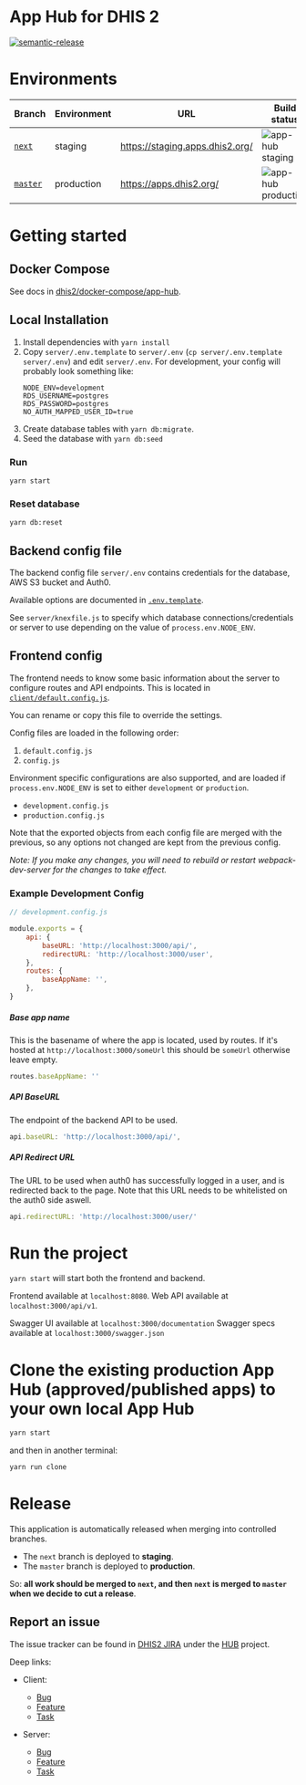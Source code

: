 # App Hub for DHIS 2

[![semantic-release](https://img.shields.io/badge/%20%20%F0%9F%93%A6%F0%9F%9A%80-semantic--release-e10079.svg)](https://github.com/semantic-release/semantic-release)

# Environments

| Branch                                                   | Environment | URL                             | Build status                                                                                                |
| -------------------------------------------------------- | ----------- | ------------------------------- | ----------------------------------------------------------------------------------------------------------- |
| [`next`](https://github.com/dhis2/app-hub/tree/next)     | staging     | https://staging.apps.dhis2.org/ | ![app-hub staging](https://github.com/dhis2/app-hub/workflows/dhis2-docker%20ci/badge.svg?branch=next)      |
| [`master`](https://github.com/dhis2/app-hub/tree/master) | production  | https://apps.dhis2.org/         | ![app-hub production](https://github.com/dhis2/app-hub/workflows/dhis2-docker%20ci/badge.svg?branch=master) |

# Getting started

## Docker Compose

See docs in [dhis2/docker-compose/app-hub](https://github.com/dhis2/docker-compose/blob/master/app-hub/README.md).

## Local Installation

1. Install dependencies with `yarn install`
2. Copy `server/.env.template` to `server/.env` (`cp server/.env.template server/.env`) and edit `server/.env`. For development, your config will
   probably look something like:
    ```
    NODE_ENV=development
    RDS_USERNAME=postgres
    RDS_PASSWORD=postgres
    NO_AUTH_MAPPED_USER_ID=true
    ```
3. Create database tables with `yarn db:migrate`.
4. Seed the database with `yarn db:seed`

### Run

`yarn start`

### Reset database

`yarn db:reset`

## Backend config file

The backend config file `server/.env` contains credentials for the database, AWS S3 bucket and Auth0.

Available options are documented in [`.env.template`](server/.env.template).

See `server/knexfile.js` to specify which database connections/credentials or server to use depending on the value of `process.env.NODE_ENV`.

## Frontend config

The frontend needs to know some basic information about the server to configure routes and API endpoints.
This is located in [`client/default.config.js`](client/default.config.js).

You can rename or copy this file to override the settings.

Config files are loaded in the following order:

1. `default.config.js`
2. `config.js`

Environment specific configurations are also supported, and are loaded if `process.env.NODE_ENV` is set to either `development` or `production`.

-   `development.config.js`
-   `production.config.js`

Note that the exported objects from each config file are merged with the previous, so any options not changed are kept from the previous config.

_Note: If you make any changes, you will need to rebuild or restart webpack-dev-server for the changes to take effect._

### Example Development Config

```javascript
// development.config.js

module.exports = {
    api: {
        baseURL: 'http://localhost:3000/api/',
        redirectURL: 'http://localhost:3000/user',
    },
    routes: {
        baseAppName: '',
    },
}
```

##### Base app name

This is the basename of where the app is located, used by routes. If it's hosted at `http://localhost:3000/someUrl` this should be `someUrl` otherwise leave empty.

```javascript
routes.baseAppName: ''
```

##### API BaseURL

The endpoint of the backend API to be used.

```javascript
api.baseURL: 'http://localhost:3000/api/',
```

##### API Redirect URL

The URL to be used when auth0 has successfully logged in a user, and is redirected back to the page. Note that this URL needs to be whitelisted on the auth0 side aswell.

```javascript
api.redirectURL: 'http://localhost:3000/user/'
```

# Run the project

`yarn start` will start both the frontend and backend.

Frontend available at `localhost:8080`.
Web API available at `localhost:3000/api/v1`.

Swagger UI available at `localhost:3000/documentation`
Swagger specs available at `localhost:3000/swagger.json`

# Clone the existing production App Hub (approved/published apps) to your own local App Hub

```bash
yarn start
```

and then in another terminal:

```bash
yarn run clone
```

# Release

This application is automatically released when merging into controlled
branches.

-   The `next` branch is deployed to **staging**.
-   The `master` branch is deployed to **production**.

So: **all work should be merged to `next`, and then `next` is merged to
`master` when we decide to cut a release**.

## Report an issue

The issue tracker can be found in [DHIS2 JIRA](https://jira.dhis2.org)
under the [HUB](https://jira.dhis2.org/projects/HUB) project.

Deep links:

-   Client:

    -   [Bug](https://jira.dhis2.org/secure/CreateIssueDetails!init.jspa?pid=10100&issuetype=10006&components=10314)
    -   [Feature](https://jira.dhis2.org/secure/CreateIssueDetails!init.jspa?pid=10100&issuetype=10300&components=10314)
    -   [Task](https://jira.dhis2.org/secure/CreateIssueDetails!init.jspa?pid=10100&issuetype=10003&components=10314)

-   Server:
    -   [Bug](https://jira.dhis2.org/secure/CreateIssueDetails!init.jspa?pid=10100&issuetype=10006&components=10315)
    -   [Feature](https://jira.dhis2.org/secure/CreateIssueDetails!init.jspa?pid=10100&issuetype=10300&components=10315)
    -   [Task](https://jira.dhis2.org/secure/CreateIssueDetails!init.jspa?pid=10100&issuetype=10003&components=10315)
